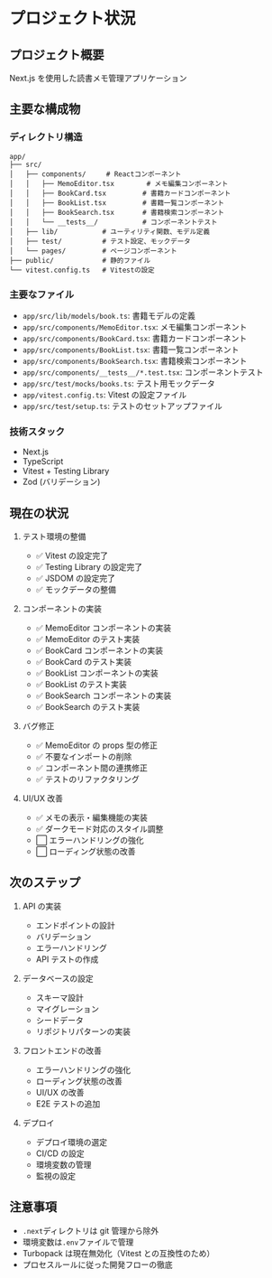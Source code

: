 # プロジェクト状況

## プロジェクト概要

Next.js を使用した読書メモ管理アプリケーション

## 主要な構成物

### ディレクトリ構造

```
app/
├── src/
│   ├── components/     # Reactコンポーネント
│   │   ├── MemoEditor.tsx        # メモ編集コンポーネント
│   │   ├── BookCard.tsx         # 書籍カードコンポーネント
│   │   ├── BookList.tsx         # 書籍一覧コンポーネント
│   │   ├── BookSearch.tsx       # 書籍検索コンポーネント
│   │   └── __tests__/           # コンポーネントテスト
│   ├── lib/           # ユーティリティ関数、モデル定義
│   ├── test/          # テスト設定、モックデータ
│   └── pages/         # ページコンポーネント
├── public/            # 静的ファイル
└── vitest.config.ts   # Vitestの設定
```

### 主要なファイル

- `app/src/lib/models/book.ts`: 書籍モデルの定義
- `app/src/components/MemoEditor.tsx`: メモ編集コンポーネント
- `app/src/components/BookCard.tsx`: 書籍カードコンポーネント
- `app/src/components/BookList.tsx`: 書籍一覧コンポーネント
- `app/src/components/BookSearch.tsx`: 書籍検索コンポーネント
- `app/src/components/__tests__/*.test.tsx`: コンポーネントテスト
- `app/src/test/mocks/books.ts`: テスト用モックデータ
- `app/vitest.config.ts`: Vitest の設定ファイル
- `app/src/test/setup.ts`: テストのセットアップファイル

### 技術スタック

- Next.js
- TypeScript
- Vitest + Testing Library
- Zod (バリデーション)

## 現在の状況

1. テスト環境の整備

   - ✅ Vitest の設定完了
   - ✅ Testing Library の設定完了
   - ✅ JSDOM の設定完了
   - ✅ モックデータの整備

2. コンポーネントの実装

   - ✅ MemoEditor コンポーネントの実装
   - ✅ MemoEditor のテスト実装
   - ✅ BookCard コンポーネントの実装
   - ✅ BookCard のテスト実装
   - ✅ BookList コンポーネントの実装
   - ✅ BookList のテスト実装
   - ✅ BookSearch コンポーネントの実装
   - ✅ BookSearch のテスト実装

3. バグ修正

   - ✅ MemoEditor の props 型の修正
   - ✅ 不要なインポートの削除
   - ✅ コンポーネント間の連携修正
   - ✅ テストのリファクタリング

4. UI/UX 改善
   - ✅ メモの表示・編集機能の実装
   - ✅ ダークモード対応のスタイル調整
   - ⬜ エラーハンドリングの強化
   - ⬜ ローディング状態の改善

## 次のステップ

1. API の実装

   - エンドポイントの設計
   - バリデーション
   - エラーハンドリング
   - API テストの作成

2. データベースの設定

   - スキーマ設計
   - マイグレーション
   - シードデータ
   - リポジトリパターンの実装

3. フロントエンドの改善

   - エラーハンドリングの強化
   - ローディング状態の改善
   - UI/UX の改善
   - E2E テストの追加

4. デプロイ
   - デプロイ環境の選定
   - CI/CD の設定
   - 環境変数の管理
   - 監視の設定

## 注意事項

- `.next`ディレクトリは git 管理から除外
- 環境変数は`.env`ファイルで管理
- Turbopack は現在無効化（Vitest との互換性のため）
- プロセスルールに従った開発フローの徹底
